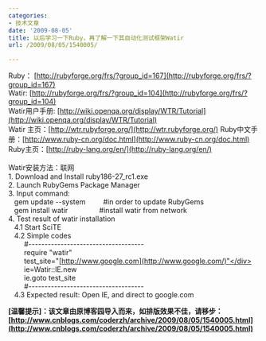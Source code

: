 ```yaml
---
categories:
- 技术文章
date: '2009-08-05'
title: 以后学习一下Ruby，再了解一下其自动化测试框架Watir
url: /2009/08/05/1540005/

---
```



<span id="ctl00_MainContentPlaceholder_ctl01_ctl00_lblEntry"><div id="msgcns!BACEB2FC84080415!428" class="bvMsg"> <div>Ruby： [http://rubyforge.org/frs/?group_id=167](http://rubyforge.org/frs/?group_id=167)</div> <div>Watir: [http://rubyforge.org/frs/?group_id=104](http://rubyforge.org/frs/?group_id=104)</div> <div>Watir用户手册: [http://wiki.openqa.org/display/WTR/Tutorial](http://wiki.openqa.org/display/WTR/Tutorial)</div> <div>
Watir 主页：[http://wtr.rubyforge.org/](http://wtr.rubyforge.org/)
Ruby中文手册：[http://www.ruby-cn.org/doc.html](http://www.ruby-cn.org/doc.html)
Ruby主页：[http://ruby-lang.org/en/](http://ruby-lang.org/en/)</div> <div>
&nbsp;</div> <div>Watir安装方法：联网</div> <div>1. Download and Install ruby186-27_rc1.exe</div> <div>2. Launch RubyGems Package Manager</div> <div>3. Input command:</div> <div>&nbsp;&nbsp; gem update --system&nbsp;&nbsp;&nbsp;&nbsp;&nbsp;&nbsp;&nbsp;&nbsp; #in order to update RubyGems</div> <div>&nbsp;&nbsp; gem install watir&nbsp;&nbsp;&nbsp;&nbsp;&nbsp;&nbsp;&nbsp;&nbsp;&nbsp;&nbsp;&nbsp;&nbsp;&nbsp;&nbsp;&nbsp; #install watir from network</div> <div>4. Test result of watir installation</div> <div>&nbsp;&nbsp; 4.1 Start SciTE</div> <div>&nbsp;&nbsp; 4.2 Simple&nbsp;codes</div> <div>&nbsp;&nbsp;&nbsp;&nbsp;&nbsp;&nbsp;&nbsp; #------------------------------------</div> <div>&nbsp;&nbsp;&nbsp;&nbsp;&nbsp;&nbsp;&nbsp; require "watir"</div> <div>&nbsp;&nbsp;&nbsp;&nbsp;&nbsp;&nbsp;&nbsp;&nbsp;test_site="[http://www.google.com](http://www.google.com/)"</div> <div>&nbsp;&nbsp;&nbsp;&nbsp;&nbsp;&nbsp;&nbsp; ie=Watir::IE.new</div> <div>&nbsp;&nbsp;&nbsp;&nbsp;&nbsp;&nbsp;&nbsp; ie.goto test_site</div> <div>&nbsp;&nbsp;&nbsp;&nbsp;&nbsp;&nbsp;&nbsp; #------------------------------------</div> <div>&nbsp;&nbsp; 4.3 Expected result: Open IE, and direct to google.com</div></div></span>

**[温馨提示]：该文章由原博客园导入而来，如排版效果不佳，请移步：[http://www.cnblogs.com/coderzh/archive/2009/08/05/1540005.html](http://www.cnblogs.com/coderzh/archive/2009/08/05/1540005.html)**